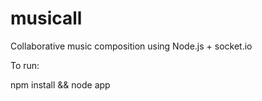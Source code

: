 # musicall
Collaborative music composition using Node.js + socket.io

To run:

npm install && node app
